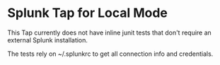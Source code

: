 # Splunk Tap for Local Mode

This Tap currently does not have inline junit tests that don't require an external Splunk installation.

The tests rely on ~/.splunkrc to get all connection info and credentials.